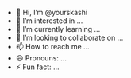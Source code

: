- 👋 Hi, I’m @yourskashi
- 👀 I’m interested in ...
- 🌱 I’m currently learning ...
- 💞️ I’m looking to collaborate on ...
- 📫 How to reach me ...
- 😄 Pronouns: ...
- ⚡ Fun fact: ...

<!---
yourskashi/yourskashi is a ✨ special ✨ repository because its `README.md` (this file) appears on your GitHub profile.
You can click the Preview link to take a look at your changes.
--->
